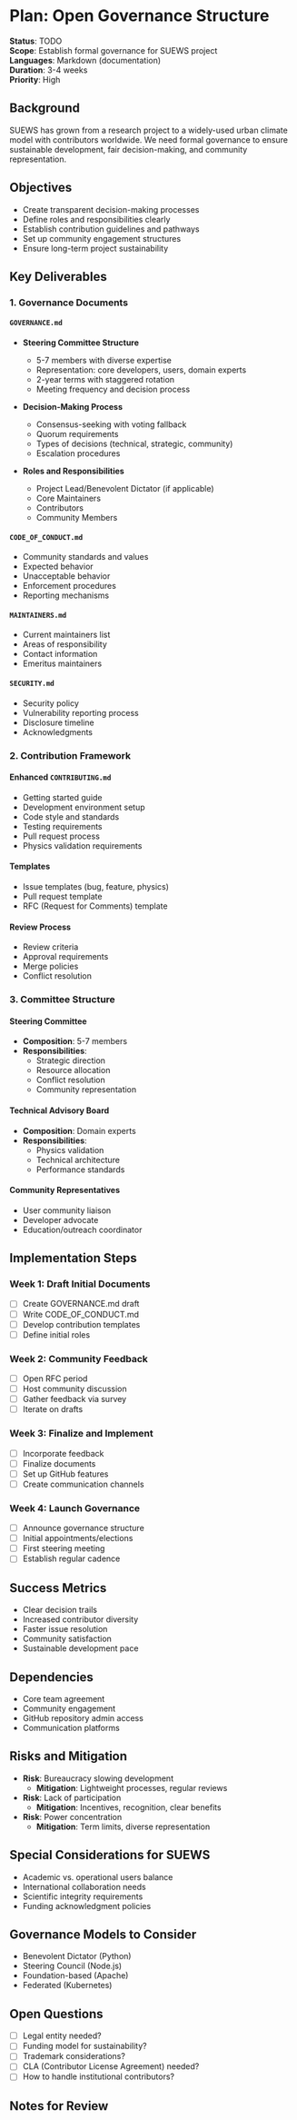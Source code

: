 # Plan: Open Governance Structure

**Status**: TODO  
**Scope**: Establish formal governance for SUEWS project  
**Languages**: Markdown (documentation)  
**Duration**: 3-4 weeks  
**Priority**: High  

## Background
SUEWS has grown from a research project to a widely-used urban climate model with contributors worldwide. We need formal governance to ensure sustainable development, fair decision-making, and community representation.

## Objectives
- Create transparent decision-making processes
- Define roles and responsibilities clearly
- Establish contribution guidelines and pathways
- Set up community engagement structures
- Ensure long-term project sustainability

## Key Deliverables

### 1. Governance Documents

#### `GOVERNANCE.md`
- **Steering Committee Structure**
  - 5-7 members with diverse expertise
  - Representation: core developers, users, domain experts
  - 2-year terms with staggered rotation
  - Meeting frequency and decision process
  
- **Decision-Making Process**
  - Consensus-seeking with voting fallback
  - Quorum requirements
  - Types of decisions (technical, strategic, community)
  - Escalation procedures
  
- **Roles and Responsibilities**
  - Project Lead/Benevolent Dictator (if applicable)
  - Core Maintainers
  - Contributors
  - Community Members

#### `CODE_OF_CONDUCT.md`
- Community standards and values
- Expected behavior
- Unacceptable behavior
- Enforcement procedures
- Reporting mechanisms

#### `MAINTAINERS.md`
- Current maintainers list
- Areas of responsibility
- Contact information
- Emeritus maintainers

#### `SECURITY.md`
- Security policy
- Vulnerability reporting process
- Disclosure timeline
- Acknowledgments

### 2. Contribution Framework

#### Enhanced `CONTRIBUTING.md`
- Getting started guide
- Development environment setup
- Code style and standards
- Testing requirements
- Pull request process
- Physics validation requirements

#### Templates
- Issue templates (bug, feature, physics)
- Pull request template
- RFC (Request for Comments) template

#### Review Process
- Review criteria
- Approval requirements
- Merge policies
- Conflict resolution

### 3. Committee Structure

#### Steering Committee
- **Composition**: 5-7 members
- **Responsibilities**: 
  - Strategic direction
  - Resource allocation
  - Conflict resolution
  - Community representation

#### Technical Advisory Board
- **Composition**: Domain experts
- **Responsibilities**:
  - Physics validation
  - Technical architecture
  - Performance standards

#### Community Representatives
- User community liaison
- Developer advocate
- Education/outreach coordinator

## Implementation Steps

### Week 1: Draft Initial Documents
- [ ] Create GOVERNANCE.md draft
- [ ] Write CODE_OF_CONDUCT.md
- [ ] Develop contribution templates
- [ ] Define initial roles

### Week 2: Community Feedback
- [ ] Open RFC period
- [ ] Host community discussion
- [ ] Gather feedback via survey
- [ ] Iterate on drafts

### Week 3: Finalize and Implement
- [ ] Incorporate feedback
- [ ] Finalize documents
- [ ] Set up GitHub features
- [ ] Create communication channels

### Week 4: Launch Governance
- [ ] Announce governance structure
- [ ] Initial appointments/elections
- [ ] First steering meeting
- [ ] Establish regular cadence

## Success Metrics
- Clear decision trails
- Increased contributor diversity
- Faster issue resolution
- Community satisfaction
- Sustainable development pace

## Dependencies
- Core team agreement
- Community engagement
- GitHub repository admin access
- Communication platforms

## Risks and Mitigation
- **Risk**: Bureaucracy slowing development
  - **Mitigation**: Lightweight processes, regular reviews
- **Risk**: Lack of participation
  - **Mitigation**: Incentives, recognition, clear benefits
- **Risk**: Power concentration
  - **Mitigation**: Term limits, diverse representation

## Special Considerations for SUEWS
- Academic vs. operational users balance
- International collaboration needs
- Scientific integrity requirements
- Funding acknowledgment policies

## Governance Models to Consider
- Benevolent Dictator (Python)
- Steering Council (Node.js)
- Foundation-based (Apache)
- Federated (Kubernetes)

## Open Questions
- [ ] Legal entity needed?
- [ ] Funding model for sustainability?
- [ ] Trademark considerations?
- [ ] CLA (Contributor License Agreement) needed?
- [ ] How to handle institutional contributors?

## Notes for Review
<!-- Please add your comments below -->